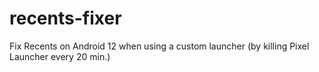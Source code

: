 # recents-fixer
Fix Recents on Android 12 when using a custom launcher (by killing Pixel Launcher every 20 min.)
